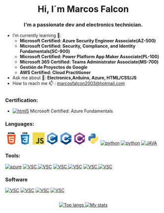 
<h1 align="center">Hi, I´m Marcos Falcon</h1>
<h3 align="center">I'm a passionate dev and electronics technician.</h3>

- I’m currently learning 📘:
  - **Microsoft Certified: Azure Security Engineer Associate(AZ-500)**
  - **Microsoft Certified: Security, Compliance, and Identity Fundamentals(SC-900)**
  - **Microsoft Certified: Power Platform App Maker Associate(PL-100)**
  - **Microsoft 365 Certified: Teams Administrator Associate(MS-700)**
  - **Gestión de Proyectos de Google**
  - **AWS Certified: Cloud Practitioner**
- Ask me about 💬: **Electronics,Arduino, Azure, HTML/CSS/JS**
- How to reach me 📫 : marcosfalcon2003@hotmail.com

<h2></h2>
<h3 align="left">Certification:</h3>
<ul align="left">
  <li>
    <a href="https://docs.microsoft.com/es-es/certifications/azure-fundamentals/"> <img src="https://docs.microsoft.com/es-es/media/learn/certification/badges/microsoft-certified-fundamentals-badge.svg" alt="html5" width="40" height="40"/></a> Microsoft Certified: Azure Fundamentals
  </li>
</ul>

<h3 align="left">Languages:</h3>
<p align="left">
<a href="https://www.w3.org/html/"> <img src="https://raw.githubusercontent.com/devicons/devicon/master/icons/html5/html5-original-wordmark.svg" alt="html5" width="40" height="40"/></a>
<a href="https://www.w3schools.com/css/" target="_blank" rel="noreferrer"> <img src="https://raw.githubusercontent.com/devicons/devicon/master/icons/css3/css3-original-wordmark.svg" alt="css3" width="40" height="40"/></a>
<a href="https://developer.mozilla.org/en-US/docs/Web/JavaScript" target="_blank" rel="noreferrer"> <img src="https://raw.githubusercontent.com/devicons/devicon/master/icons/javascript/javascript-original.svg" alt="javascript" width="40" height="40"/></a>
<a href="https://www.cprogramming.com/" rel="nofollow"> <img src="https://raw.githubusercontent.com/devicons/devicon/master/icons/c/c-original.svg" alt="c" width="40" height="40" style="max-width: 100%;"></a>
<a href="https://www.w3schools.com/cpp/" rel="nofollow"> <img src="https://raw.githubusercontent.com/devicons/devicon/master/icons/cplusplus/cplusplus-original.svg" alt="cplusplus" width="40" height="40" style="max-width: 100%;"></a>
<a href="https://www.w3schools.com/cs/" rel="nofollow"> <img src="https://raw.githubusercontent.com/devicons/devicon/master/icons/csharp/csharp-original.svg" alt="csharp" width="40" height="40" style="max-width: 100%;"></a>
<a href="https://www.python.org/" rel="nofollow"> <img src="https://raw.githubusercontent.com/devicons/devicon/master/icons/python/python-original.svg" alt="python" width="40" height="40" style="max-width: 100%;"></a>
<a href="https://www.microsoft.com/es-mx/sql-server/sql-server-downloads" rel="nofollow"> <img src="https://cdn-icons-png.flaticon.com/512/5968/5968364.png" alt="python" width="40" height="40" style="max-width: 100%;"></a>
<a href="https://git-scm.com/downloads" rel="nofollow"> <img src="https://www.vectorlogo.zone/logos/git-scm/git-scm-icon.svg" alt="python" width="40" height="40" style="max-width: 100%;"></a>
<a href="https://git-scm.com/downloads" rel="nofollow"> <img src="[https://www.vectorlogo.zone/logos/git-scm/git-scm-icon.svg](https://www.java.com/_cache_0dd7/_themesdelivery/JCOM_Base_Theme/assets/img/Java-horz-wht.svg)" alt="JAVA" width="40" height="40" style="max-width: 100%;"></a>
</p>



<h3 align="left">Tools:</h3>
<p align="left">
<a href="https://azure.microsoft.com/en-in/" target="_blank" rel="noreferrer"> <img src="https://www.vectorlogo.zone/logos/microsoft_azure/microsoft_azure-icon.svg" alt="azure" width="40" height="40"/></a>
<a href="https://code.visualstudio.com/" rel="nofollow"> <img src="https://upload.wikimedia.org/wikipedia/commons/thumb/9/9a/Visual_Studio_Code_1.35_icon.svg/512px-Visual_Studio_Code_1.35_icon.svg.png" alt="VSC" width="40" height="40" style="max-width: 100%;"> </a>
<a href="https://visualstudio.microsoft.com/es/" rel="nofollow"> <img src="https://visualstudio.microsoft.com/wp-content/uploads/2021/10/Product-Icon.svg" alt="VSC" width="40" height="40" style="max-width: 100%;"></a>
<a href="https://unity.com/es" rel="nofollow"> <img src="https://cdn-icons-png.flaticon.com/512/5969/5969294.png" alt="VSC" width="40" height="40" style="max-width: 100%;"> </a>
<a href="https://www.roblox.com/create" rel="nofollow"> <img src="https://upload.wikimedia.org/wikipedia/commons/b/b5/ROBLOX_Studio_icon.png" alt="VSC" width="40" height="40" style="max-width: 100%;"></a>
<a href="https://www.arduino.cc/" rel="nofollow"> <img src="https://upload.wikimedia.org/wikipedia/commons/thumb/e/e0/ArduinoLogo_%C2%AE.svg/250px-ArduinoLogo_%C2%AE.svg.png" alt="VSC" width="40" height="40" style="max-width: 100%;"> </a>
<a href="https://desktop.github.com/" rel="nofollow"> <img src="https://desktop.github.com/images/desktop-icon.svg" alt="VSC" width="40" height="40" style="max-width: 100%;"></a>
</p>


<h3 align="left">Software</h3>
<a href="https://www.microsoft.com/es-mx/microsoft-365/microsoft-office" rel="nofollow"> <img src="https://upload.wikimedia.org/wikipedia/commons/thumb/5/5f/Microsoft_Office_logo_%282019%E2%80%93present%29.svg/480px-Microsoft_Office_logo_%282019%E2%80%93present%29.svg.png" alt="VSC" width="40" height="40" style="max-width: 100%;"></a>
<a href="https://www.solidworks.com/es" rel="nofollow"> <img src="https://www.icesi.edu.co/servicios/wp-content/uploads/2020/08/SolidWorks-Icono.png" alt="VSC" width="40" height="40" style="max-width: 100%;"></a>
<a href="https://www.autodesk.es/products/autocad/overview?term=1-YEAR&tab=subscription" rel="nofollow"> <img src="https://damassets.autodesk.net/content/dam/autodesk/www/products/responsive-imagery/responsive-badges-compare/2017/autocad-2017-badge-75x75.png" alt="VSC" width="40" height="40" style="max-width: 100%;"></a>
<a href="https://www.labcenter.com/" rel="nofollow"> <img src="https://upload.wikimedia.org/wikipedia/en/5/5a/Proteus_Design_Suite_Atom_Logo.png" alt="VSC" width="40" height="40" style="max-width: 100%;"></a>
<br>

<h2></h2>
<div align="center"> 
<a href="https://github.com/anuraghazra/github-readme-stats" title="Most Used Language">
<img height=210 src="https://github-readme-stats-git-master-doguedogue.vercel.app/api/top-langs/?username=MarcosFalcon343&hide=SCSS,CSS,HTML,CSS,Jupyter%20Notebook,Vue,Dockerfile,Shell,Typescript&layout=compac&hide_border=1&role=OWNER,COLLABORATOR&theme=tokyonight" alt="Top langs" />
</a>
<a href="https://github.com/anuraghazra/github-readme-stats">
<img height=210 src="https://github-readme-stats-git-master-doguedogue.vercel.app/api?username=MarcosFalcon343&show_icons=true&hide_border=1&theme=tokyonight" alt="My stats" />
</a> 
</div>


